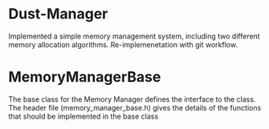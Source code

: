 # Dust-Manager
Implemented a simple memory management system, including two different memory allocation algorithms. Re-implemenetation with git workflow.

# MemoryManagerBase

The base class for the Memory Manager defines the interface to the class. The header file (memory_manager_base.h) gives the details of the functions that should be implemented in the base class 


